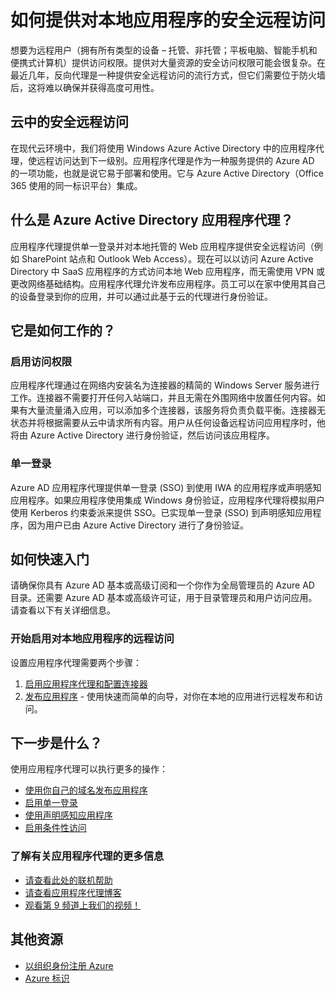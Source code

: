 <properties
	pageTitle="如何提供对本地应用的安全远程访问"
	description="介绍如何使用 Azure AD 应用程序代理提供对本地应用的安全远程访问。"
	services="active-directory"
	documentationCenter=""
	authors="rkarlin"
	manager="terrylan"
	editor=""/>

<tags
	ms.service="active-directory"
	ms.date="07/07/2015"
	wacn.date=""/>

# 如何提供对本地应用程序的安全远程访问

想要为远程用户（拥有所有类型的设备 – 托管、非托管；平板电脑、智能手机和便携式计算机）提供访问权限。提供对大量资源的安全访问权限可能会很复杂。在最近几年，反向代理是一种提供安全远程访问的流行方式，但它们需要位于防火墙后，这将难以确保并获得高度可用性。

## 云中的安全远程访问
在现代云环境中，我们将使用 Windows Azure Active Directory 中的应用程序代理，使远程访问达到下一级别。应用程序代理是作为一种服务提供的 Azure AD 的一项功能，也就是说它易于部署和使用。它与 Azure Active Directory（Office 365 使用的同一标识平台）集成。

## 什么是 Azure Active Directory 应用程序代理？
应用程序代理提供单一登录并对本地托管的 Web 应用程序提供安全远程访问（例如 SharePoint 站点和 Outlook Web Access）。现在可以以访问 Azure Active Directory 中 SaaS 应用程序的方式访问本地 Web 应用程序，而无需使用 VPN 或更改网络基础结构。应用程序代理允许发布应用程序。员工可以在家中使用其自己的设备登录到你的应用，并可以通过此基于云的代理进行身份验证。

## 它是如何工作的？
### 启用访问权限
应用程序代理通过在网络内安装名为连接器的精简的 Windows Server 服务进行工作。连接器不需要打开任何入站端口，并且无需在外围网络中放置任何内容。如果有大量流量涌入应用，可以添加多个连接器，该服务将负责负载平衡。连接器无状态并将根据需要从云中请求所有内容。用户从任何设备远程访问应用程序时，他将由 Azure Active Directory 进行身份验证，然后访问该应用程序。

### 单一登录
Azure AD 应用程序代理提供单一登录 (SSO) 到使用 IWA 的应用程序或声明感知应用程序。如果应用程序使用集成 Windows 身份验证，应用程序代理将模拟用户使用 Kerberos 约束委派来提供 SSO。已实现单一登录 (SSO) 到声明感知应用程序，因为用户已由 Azure Active Directory 进行了身份验证。

## 如何快速入门
请确保你具有 Azure AD 基本或高级订阅和一个你作为全局管理员的 Azure AD 目录。还需要 Azure AD 基本或高级许可证，用于目录管理员和用户访问应用。请查看以下有关详细信息。

### 开始启用对本地应用程序的远程访问
设置应用程序代理需要两个步骤：

1. [启用应用程序代理和配置连接器](/documentation/articles/active-directory-application-proxy-enable)<br>
2. [发布应用程序](/documentation/articles/active-directory-application-proxy-publish) - 使用快速而简单的向导，对你在本地的应用进行远程发布和访问。

## 下一步是什么？
使用应用程序代理可以执行更多的操作：


- [使用你自己的域名发布应用程序](https://msdn.microsoft.com/zh-cn/library/azure/mt210927.aspx)
- [启用单一登录](https://msdn.microsoft.com/zh-cn/library/azure/dn879065.aspx)
- [使用声明感知应用程序](https://msdn.microsoft.com/zh-cn/library/azure/mt210926.aspx)
- [启用条件性访问](https://msdn.microsoft.com/zh-cn/library/azure/dn931796.aspx)


### 了解有关应用程序代理的更多信息
- [请查看此处的联机帮助](https://msdn.microsoft.com/zh-cn/library/azure/dn768219.aspx)
- [请查看应用程序代理博客](http://blogs.technet.com/b/applicationproxyblog/)
- [观看第 9 频道上我们的视频！](http://channel9.msdn.com/events/Ignite/2015/BRK3864)

## 其他资源
* [以组织身份注册 Azure](/documentation/articles/sign-up-organization)
* [Azure 标识](/documentation/articles/fundamentals-identity)

<!---HONumber=67-->